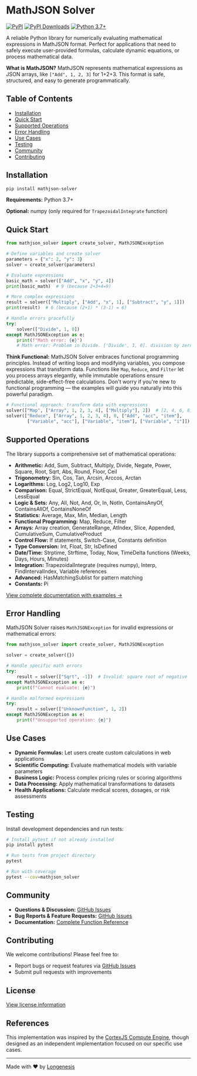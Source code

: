 # MathJSON Solver

[![PyPI](https://img.shields.io/pypi/v/mathjson-solver.svg)](https://pypi.org/project/mathjson-solver/)
[![PyPI Downloads](https://static.pepy.tech/badge/mathjson-solver/month)](https://pepy.tech/projects/mathjson-solver)
[![Python 3.7+](https://img.shields.io/badge/python-3.7+-blue.svg)](https://www.python.org/downloads/)

A reliable Python library for numerically evaluating mathematical expressions in MathJSON format. Perfect for applications that need to safely execute user-provided formulas, calculate dynamic equations, or process mathematical data.

**What is MathJSON?** MathJSON represents mathematical expressions as JSON arrays, like `["Add", 1, 2, 3]` for 1+2+3. This format is safe, structured, and easy to generate programmatically.

## Table of Contents
- [Installation](#installation)
- [Quick Start](#quick-start)
- [Supported Operations](#supported-operations)
- [Error Handling](#error-handling)
- [Use Cases](#use-cases)
- [Testing](#testing)
- [Community](#community)
- [Contributing](#contributing)

## Installation

```bash
pip install mathjson-solver
```

**Requirements:** Python 3.7+

**Optional:** numpy (only required for `TrapezoidalIntegrate` function)

## Quick Start

```python
from mathjson_solver import create_solver, MathJSONException

# Define variables and create solver
parameters = {"x": 2, "y": 3}
solver = create_solver(parameters)

# Evaluate expressions
basic_math = solver(["Add", "x", "y", 4])
print(basic_math)  # 9 (because 2+3+4=9)

# More complex expressions
result = solver(["Multiply", ["Add", "x", 1], ["Subtract", "y", 1]])
print(result)  # 6 (because (2+1) * (3-1) = 6)

# Handle errors gracefully
try:
    solver(["Divide", 1, 0])
except MathJSONException as e:
    print(f"Math error: {e}")
    # Math error: Problem in Divide. ['Divide', 1, 0]. division by zero
```

**Think Functional:** MathJSON Solver embraces functional programming principles. Instead of writing loops and modifying variables, you compose expressions that transform data. Functions like `Map`, `Reduce`, and `Filter` let you process arrays elegantly, while immutable operations ensure predictable, side-effect-free calculations. Don't worry if you're new to functional programming — the examples will guide you naturally into this powerful paradigm.

```python
# Functional approach: transform data with expressions
solver(["Map", ["Array", 1, 2, 3, 4], ["Multiply"], 2])  # [2, 4, 6, 8]
solver(["Reduce", ["Array", 1, 2, 3, 4], 0, ["Add", "acc", "item"],
        ["Variable", "acc"], ["Variable", "item"], ["Variable", "i"]])  # 10
```

## Supported Operations

The library supports a comprehensive set of mathematical operations:

* **Arithmetic:** Add, Sum, Subtract, Multiply, Divide, Negate, Power, Square, Root, Sqrt, Abs, Round, Floor, Ceil
* **Trigonometry:** Sin, Cos, Tan, Arcsin, Arccos, Arctan
* **Logarithms:** Log, Log2, Log10, Exp
* **Comparison:** Equal, StrictEqual, NotEqual, Greater, GreaterEqual, Less, LessEqual
* **Logic & Sets:** Any, All, Not, And, Or, In, NotIn, ContainsAnyOf, ContainsAllOf, ContainsNoneOf
* **Statistics:** Average, Max, Min, Median, Length
* **Functional Programming:** Map, Reduce, Filter
* **Arrays:** Array creation, GenerateRange, AtIndex, Slice, Appended, CumulativeSum, CumulativeProduct
* **Control Flow:** If statements, Switch-Case, Constants definition
* **Type Conversion:** Int, Float, Str, IsDefined
* **Date/Time:** Strptime, Strftime, Today, Now, TimeDelta functions (Weeks, Days, Hours, Minutes)
* **Integration:** TrapezoidalIntegrate (requires numpy), Interp, FindIntervalIndex, Variable references
* **Advanced:** HasMatchingSublist for pattern matching
* **Constants:** Pi

[View complete documentation with examples →](https://github.com/LongenesisLtd/mathjson-solver/blob/main/docs/README.md)

## Error Handling

MathJSON Solver raises `MathJSONException` for invalid expressions or mathematical errors:

```python
from mathjson_solver import create_solver, MathJSONException

solver = create_solver({})

# Handle specific math errors
try:
    result = solver(["Sqrt", -1])  # Invalid: square root of negative
except MathJSONException as e:
    print(f"Cannot evaluate: {e}")

# Handle malformed expressions
try:
    result = solver(["UnknownFunction", 1, 2])
except MathJSONException as e:
    print(f"Unsupported operation: {e}")
```

## Use Cases

* **Dynamic Formulas:** Let users create custom calculations in web applications
* **Scientific Computing:** Evaluate mathematical models with variable parameters
* **Business Logic:** Process complex pricing rules or scoring algorithms
* **Data Processing:** Apply mathematical transformations to datasets
* **Health Applications:** Calculate medical scores, dosages, or risk assessments

## Testing

Install development dependencies and run tests:

```bash
# Install pytest if not already installed
pip install pytest

# Run tests from project directory
pytest

# Run with coverage
pytest --cov=mathjson_solver
```

## Community

- **Questions & Discussion:** [GitHub Issues](https://github.com/LongenesisLtd/mathjson-solver/issues)
- **Bug Reports & Feature Requests:** [GitHub Issues](https://github.com/LongenesisLtd/mathjson-solver/issues)
- **Documentation:** [Complete Function Reference](https://github.com/LongenesisLtd/mathjson-solver/blob/main/docs/README.md)

## Contributing

We welcome contributions! Please feel free to:
- Report bugs or request features via [GitHub Issues](https://github.com/LongenesisLtd/mathjson-solver/issues)
- Submit pull requests with improvements


## License

[View license information](https://github.com/LongenesisLtd/mathjson-solver/blob/main/LICENSE)

## References

This implementation was inspired by the [CortexJS Compute Engine](https://cortexjs.io/compute-engine/), though designed as an independent implementation focused on our specific use cases.

---

Made with ❤️ by [Longenesis](https://longenesis.com/team)
